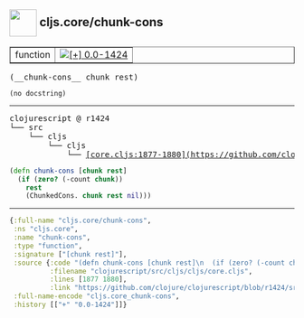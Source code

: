 ## <img width="48px" valign="middle" src="http://i.imgur.com/Hi20huC.png"> cljs.core/chunk-cons

 <table border="1">
<tr>
<td>function</td>
<td><a href="https://github.com/cljsinfo/api-refs/tree/0.0-1424"><img valign="middle" alt="[+] 0.0-1424" src="https://img.shields.io/badge/+-0.0--1424-lightgrey.svg"></a> </td>
</tr>
</table>

 <samp>
(__chunk-cons__ chunk rest)<br>
</samp>

```
(no docstring)
```

---

 <pre>
clojurescript @ r1424
└── src
    └── cljs
        └── cljs
            └── <ins>[core.cljs:1877-1880](https://github.com/clojure/clojurescript/blob/r1424/src/cljs/cljs/core.cljs#L1877-L1880)</ins>
</pre>

```clj
(defn chunk-cons [chunk rest]
  (if (zero? (-count chunk))
    rest
    (ChunkedCons. chunk rest nil)))
```


---

```clj
{:full-name "cljs.core/chunk-cons",
 :ns "cljs.core",
 :name "chunk-cons",
 :type "function",
 :signature ["[chunk rest]"],
 :source {:code "(defn chunk-cons [chunk rest]\n  (if (zero? (-count chunk))\n    rest\n    (ChunkedCons. chunk rest nil)))",
          :filename "clojurescript/src/cljs/cljs/core.cljs",
          :lines [1877 1880],
          :link "https://github.com/clojure/clojurescript/blob/r1424/src/cljs/cljs/core.cljs#L1877-L1880"},
 :full-name-encode "cljs.core_chunk-cons",
 :history [["+" "0.0-1424"]]}

```
